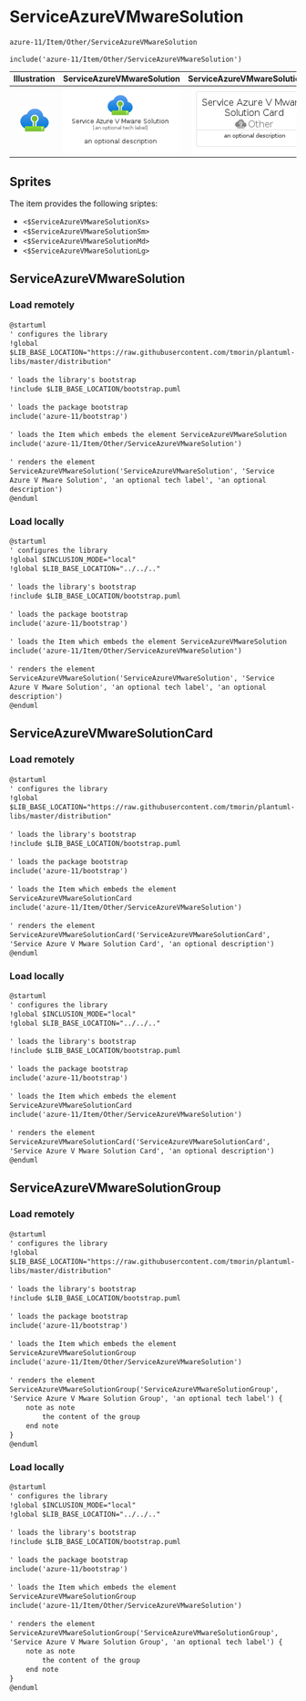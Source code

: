 # ServiceAzureVMwareSolution


```text
azure-11/Item/Other/ServiceAzureVMwareSolution
```

```text
include('azure-11/Item/Other/ServiceAzureVMwareSolution')
```



| Illustration | ServiceAzureVMwareSolution | ServiceAzureVMwareSolutionCard | ServiceAzureVMwareSolutionGroup |
| :---: | :---: | :---: | :---: |
| ![illustration for Illustration](../../../azure-11/Item/Other/ServiceAzureVMwareSolution.png) | ![illustration for ServiceAzureVMwareSolution](../../../azure-11/Item/Other/ServiceAzureVMwareSolution.Local.png) | ![illustration for ServiceAzureVMwareSolutionCard](../../../azure-11/Item/Other/ServiceAzureVMwareSolutionCard.Local.png) | ![illustration for ServiceAzureVMwareSolutionGroup](../../../azure-11/Item/Other/ServiceAzureVMwareSolutionGroup.Local.png) |



## Sprites
The item provides the following sriptes:

- `<$ServiceAzureVMwareSolutionXs>`
- `<$ServiceAzureVMwareSolutionSm>`
- `<$ServiceAzureVMwareSolutionMd>`
- `<$ServiceAzureVMwareSolutionLg>`





## ServiceAzureVMwareSolution

### Load remotely
```plantuml
@startuml
' configures the library
!global $LIB_BASE_LOCATION="https://raw.githubusercontent.com/tmorin/plantuml-libs/master/distribution"

' loads the library's bootstrap
!include $LIB_BASE_LOCATION/bootstrap.puml

' loads the package bootstrap
include('azure-11/bootstrap')

' loads the Item which embeds the element ServiceAzureVMwareSolution
include('azure-11/Item/Other/ServiceAzureVMwareSolution')

' renders the element
ServiceAzureVMwareSolution('ServiceAzureVMwareSolution', 'Service Azure V Mware Solution', 'an optional tech label', 'an optional description')
@enduml
```

### Load locally
```plantuml
@startuml
' configures the library
!global $INCLUSION_MODE="local"
!global $LIB_BASE_LOCATION="../../.."

' loads the library's bootstrap
!include $LIB_BASE_LOCATION/bootstrap.puml

' loads the package bootstrap
include('azure-11/bootstrap')

' loads the Item which embeds the element ServiceAzureVMwareSolution
include('azure-11/Item/Other/ServiceAzureVMwareSolution')

' renders the element
ServiceAzureVMwareSolution('ServiceAzureVMwareSolution', 'Service Azure V Mware Solution', 'an optional tech label', 'an optional description')
@enduml
```

## ServiceAzureVMwareSolutionCard

### Load remotely
```plantuml
@startuml
' configures the library
!global $LIB_BASE_LOCATION="https://raw.githubusercontent.com/tmorin/plantuml-libs/master/distribution"

' loads the library's bootstrap
!include $LIB_BASE_LOCATION/bootstrap.puml

' loads the package bootstrap
include('azure-11/bootstrap')

' loads the Item which embeds the element ServiceAzureVMwareSolutionCard
include('azure-11/Item/Other/ServiceAzureVMwareSolution')

' renders the element
ServiceAzureVMwareSolutionCard('ServiceAzureVMwareSolutionCard', 'Service Azure V Mware Solution Card', 'an optional description')
@enduml
```

### Load locally
```plantuml
@startuml
' configures the library
!global $INCLUSION_MODE="local"
!global $LIB_BASE_LOCATION="../../.."

' loads the library's bootstrap
!include $LIB_BASE_LOCATION/bootstrap.puml

' loads the package bootstrap
include('azure-11/bootstrap')

' loads the Item which embeds the element ServiceAzureVMwareSolutionCard
include('azure-11/Item/Other/ServiceAzureVMwareSolution')

' renders the element
ServiceAzureVMwareSolutionCard('ServiceAzureVMwareSolutionCard', 'Service Azure V Mware Solution Card', 'an optional description')
@enduml
```

## ServiceAzureVMwareSolutionGroup

### Load remotely
```plantuml
@startuml
' configures the library
!global $LIB_BASE_LOCATION="https://raw.githubusercontent.com/tmorin/plantuml-libs/master/distribution"

' loads the library's bootstrap
!include $LIB_BASE_LOCATION/bootstrap.puml

' loads the package bootstrap
include('azure-11/bootstrap')

' loads the Item which embeds the element ServiceAzureVMwareSolutionGroup
include('azure-11/Item/Other/ServiceAzureVMwareSolution')

' renders the element
ServiceAzureVMwareSolutionGroup('ServiceAzureVMwareSolutionGroup', 'Service Azure V Mware Solution Group', 'an optional tech label') {
    note as note
        the content of the group
    end note
}
@enduml
```

### Load locally
```plantuml
@startuml
' configures the library
!global $INCLUSION_MODE="local"
!global $LIB_BASE_LOCATION="../../.."

' loads the library's bootstrap
!include $LIB_BASE_LOCATION/bootstrap.puml

' loads the package bootstrap
include('azure-11/bootstrap')

' loads the Item which embeds the element ServiceAzureVMwareSolutionGroup
include('azure-11/Item/Other/ServiceAzureVMwareSolution')

' renders the element
ServiceAzureVMwareSolutionGroup('ServiceAzureVMwareSolutionGroup', 'Service Azure V Mware Solution Group', 'an optional tech label') {
    note as note
        the content of the group
    end note
}
@enduml
```

